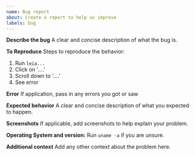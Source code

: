 ```yaml
---
name: Bug report
about: Create a report to help us improve
labels: bug
---
```


**Describe the bug**
A clear and concise description of what the bug is.

**To Reproduce**
Steps to reproduce the behavior:
1. Run `leia...`
2. Click on '....'
3. Scroll down to '....'
4. See error

**Error**
If application, pass in any errors you got or saw

**Expected behavior**
A clear and concise description of what you expected to happen.

**Screenshots**
If applicable, add screenshots to help explain your problem.

**Operating System and version:**
Run `uname -a` if you are unsure.

**Additional context**
Add any other context about the problem here.
